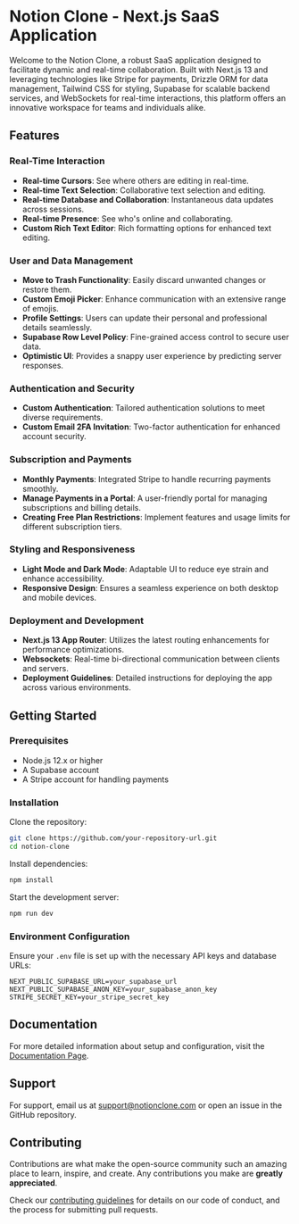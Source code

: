

# Notion Clone - Next.js SaaS Application

Welcome to the Notion Clone, a robust SaaS application designed to facilitate dynamic and real-time collaboration. Built with Next.js 13 and leveraging technologies like Stripe for payments, Drizzle ORM for data management, Tailwind CSS for styling, Supabase for scalable backend services, and WebSockets for real-time interactions, this platform offers an innovative workspace for teams and individuals alike.

## Features

### Real-Time Interaction
- **Real-time Cursors**: See where others are editing in real-time.
- **Real-time Text Selection**: Collaborative text selection and editing.
- **Real-time Database and Collaboration**: Instantaneous data updates across sessions.
- **Real-time Presence**: See who's online and collaborating.
- **Custom Rich Text Editor**: Rich formatting options for enhanced text editing.

### User and Data Management
- **Move to Trash Functionality**: Easily discard unwanted changes or restore them.
- **Custom Emoji Picker**: Enhance communication with an extensive range of emojis.
- **Profile Settings**: Users can update their personal and professional details seamlessly.
- **Supabase Row Level Policy**: Fine-grained access control to secure user data.
- **Optimistic UI**: Provides a snappy user experience by predicting server responses.

### Authentication and Security
- **Custom Authentication**: Tailored authentication solutions to meet diverse requirements.
- **Custom Email 2FA Invitation**: Two-factor authentication for enhanced account security.

### Subscription and Payments
- **Monthly Payments**: Integrated Stripe to handle recurring payments smoothly.
- **Manage Payments in a Portal**: A user-friendly portal for managing subscriptions and billing details.
- **Creating Free Plan Restrictions**: Implement features and usage limits for different subscription tiers.

### Styling and Responsiveness
- **Light Mode and Dark Mode**: Adaptable UI to reduce eye strain and enhance accessibility.
- **Responsive Design**: Ensures a seamless experience on both desktop and mobile devices.

### Deployment and Development
- **Next.js 13 App Router**: Utilizes the latest routing enhancements for performance optimizations.
- **Websockets**: Real-time bi-directional communication between clients and servers.
- **Deployment Guidelines**: Detailed instructions for deploying the app across various environments.

## Getting Started

### Prerequisites
- Node.js 12.x or higher
- A Supabase account
- A Stripe account for handling payments

### Installation

Clone the repository:
```bash
git clone https://github.com/your-repository-url.git
cd notion-clone
```

Install dependencies:
```bash
npm install
```

Start the development server:
```bash
npm run dev
```

### Environment Configuration
Ensure your `.env` file is set up with the necessary API keys and database URLs:
```
NEXT_PUBLIC_SUPABASE_URL=your_supabase_url
NEXT_PUBLIC_SUPABASE_ANON_KEY=your_supabase_anon_key
STRIPE_SECRET_KEY=your_stripe_secret_key
```

## Documentation
For more detailed information about setup and configuration, visit the [Documentation Page](#).

## Support
For support, email us at support@notionclone.com or open an issue in the GitHub repository.

## Contributing
Contributions are what make the open-source community such an amazing place to learn, inspire, and create. Any contributions you make are **greatly appreciated**.

Check our [contributing guidelines](#) for details on our code of conduct, and the process for submitting pull requests.
